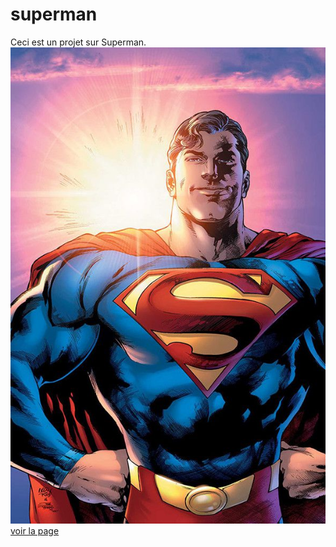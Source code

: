 # superman
Ceci est un projet sur Superman.
![cover](./asset/hub_super01_cvr_1500_5b3e561f3788f5.51606704.jpg)
[voir la page](https://youssef0801.github.io/Superman/)

